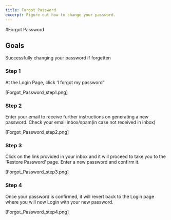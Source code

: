 ```yaml
---
title: Forgot Password
excerpt: Figure out how to change your password.
---
```


#Forgot Password

## Goals
Successfully changing your password if forgetten 

### Step 1

At the Login Page, click ‘I forgot my password”

[Forgot_Password_step1.png]


### Step 2

Enter your email to receive further instructions on generating a new password. Check your email inbox/spam(in case not received in inbox)

[Forgot_Password_step2.png]


### Step 3

Click on the link provided in your inbox and it will proceed to take you to the ‘Restore Password’ page. Enter a new password and confirm it.

[Forgot_Password_step3.png]


### Step 4

Once your password is confirmed, it will revert back to the Login page where you will now Login with your new password.

[Forgot_Password_step4.png]

